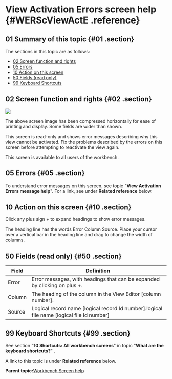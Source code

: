 # View Activation Errors screen help {#WERScViewActE .reference}

## 01 Summary of this topic {#01 .section}

The sections in this topic are as follows:

-   [02 Screen function and rights](WERScViewActE.md#02)
-   [05 Errors](WERScViewActE.md#05)
-   [10 Action on this screen](WERScViewActE.md#10)
-   [50 Fields \(read only\)](WERScViewActE.md#50)
-   [99 Keyboard Shortcuts](WERScViewActE.md#99)

## 02 Screen function and rights {#02 .section}

![](images/Edit_View_9_ViewActivErr_01.gif)

The above screen image has been compressed horizontally for ease of printing and display. Some fields are wider than shown.

This screen is read-only and shows error messages describing why this view cannot be activated. Fix the problems described by the errors on this screen before attempting to reactivate the view again.

This screen is available to all users of the workbench.

## 05 Errors {#05 .section}

To understand error messages on this screen, see topic "**View Activation Errors message help**". For a link, see under **Related reference** below.

## 10 Action on this screen {#10 .section}

Click any plus sign + to expand headings to show error messages.

The heading line has the words Error Column Source. Place your cursor over a vertical bar in the heading line and drag to change the width of columns.

## 50 Fields \(read only\) {#50 .section}

|Field|Definition|
|-----|----------|
|Error|Error messages, with headings that can be expanded by clicking on plus +.|
|Column|The heading of the column in the View Editor \[column number\].|
|Source|Logical record name \[logical record Id number\].logical file name \[logical file Id number\]|

## 99 Keyboard Shortcuts {#99 .section}

See section "**10 Shortcuts: All workbench screens**" in topic "**What are the keyboard shortcuts?**" .

A link to this topic is under **Related reference** below.

**Parent topic:**[Workbench Screen help](../html/AAR586WEScreens.md)

